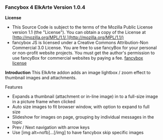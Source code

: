 ### Fancybox 4 ElkArte Version 1.0.4

**License**
* This Source Code is subject to the terms of the Mozilla Public License version 1.1 (the "License"). You can obtain a copy of the License at [http://mozilla.org/MPL/1.1/.](http://mozilla.org/MPL/1.1/)
* fancybox JS is licensed under a Creative Commons Attribution-Non Commercial 3.0 License. You are free to use fancyBox for your personal or non-profit website projects. You must get the author's permission to use fancyBox for commercial websites by paying a fee. [fancybox license](http://fancyapps.com/fancybox/#license)

**Introduction**
This ElkArte addon adds an image lightbox / zoom effect to thumbnail images and attachments.

Features
 - Expands a thumbnail (attachment or in-line image) in to a full-size image in a picture frame when clicked
 - Auto size images to fit browser window, with option to expand to full size
 - Slideshow for images on page, grouping by individual messages in the topic
 - Prev / Next navigation with arrow keys
 - Use [img alt=nofb]...[/img] to have fancybox skip specific images
